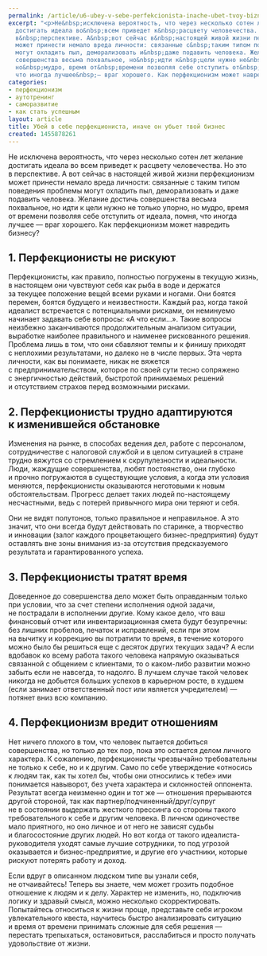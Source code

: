 ```yaml
---
permalink: /article/u6-ubey-v-sebe-perfekcionista-inache-ubet-tvoy-biznes
excerpt: "<p>Не&nbsp;исключена вероятность, что через несколько сотен лет желание
  достигать идеала во&nbsp;всем приведет к&nbsp;расцвету человечества. Но&nbsp;это
  в&nbsp;перспективе. А&nbsp;вот сейчас в&nbsp;настоящей живой жизни перфекционизм
  может принести немало вреда личности: связанные с&nbsp;таким типом поведения проблемы
  могут охладить пыл, деморализовать и&nbsp;даже подавить человека. Желание достичь
  совершенства весьма похвальное, но&nbsp;идти к&nbsp;цели нужно не&nbsp;только упорно,
  но&nbsp;мудро, время от&nbsp;времени позволяя себе отступить от&nbsp;идеала, помня,
  что иногда лучшее&nbsp;— враг хорошего. Как перфекционизм может навредить бизнесу?</p>"
categories:
- перфекционизм
- аутотренинг
- саморазвитие
- как стать успешным
layout: article
title: Убей в себе перфекциониста, иначе он убьет твой бизнес
created: 1455878261
---
```

Не исключена вероятность, что через несколько сотен лет желание достигать идеала во всем приведет к расцвету человечества. Но это в перспективе. А вот сейчас в настоящей живой жизни перфекционизм может принести немало вреда личности: связанные с таким типом поведения проблемы могут охладить пыл, деморализовать и даже подавить человека. Желание достичь совершенства весьма похвальное, но идти к цели нужно не только упорно, но мудро, время от времени позволяя себе отступить от идеала, помня, что иногда лучшее — враг хорошего. Как перфекционизм может навредить бизнесу?

## 1. Перфекционисты не рискуют ##

Перфекционисты, как правило, полностью погружены в текущую жизнь, в настоящем они чувствуют себя как рыба в воде и держатся за текущее положение вещей всеми руками и ногами. Они боятся перемен, боятся будущего и неизвестности. Каждый раз, когда такой идеалист встречается с потенциальными рисками, он неминуемо начинает задавать себе вопросы: «А что если...». Такие вопросы неизбежно заканчиваются продолжительным анализом ситуации, выработке наиболее правильного и наименее рискованного решения. Проблема лишь в том, что они сбавляют темпы и к финишу приходят с неплохими результатами, но далеко не в числе первых. Эта черта личности, как вы понимаете, никак не вяжется с предпринимательством, которое по своей сути тесно сопряжено с энергичностью действий, быстротой принимаемых решений и отсутствием страхов перед возможными рисками.

## 2. Перфекционисты трудно адаптируются к изменившейся обстановке ##

Изменения на рынке, в способах ведения дел, работе с персоналом, сотрудничестве с налоговой службой и в целом ситуацией в стране трудно вяжутся со стремлением к скрупулезности и идеальности. Люди, жаждущие совершенства, любят постоянство, они глубоко и прочно погружаются в существующие условия, а когда эти условия меняются, перфекционисты оказываются неготовыми к новым обстоятельствам. Прогресс делает таких людей по-настоящему несчастными, ведь с потерей привычного мира они теряют и себя.

Они не видят полутонов, только правильное и неправильное. А это значит, что они всегда будут действовать по старинке, а творчество и инновации (залог каждого процветающего бизнес-предприятия) будут оставлять вне зоны внимания из-за отсутствия предсказуемого результата и гарантированного успеха.

## 3. Перфекционисты тратят время ##

Доведенное до совершенства дело может быть оправданным только при условии, что за счет степени исполнения одной задачи, не пострадали в исполнении другие. Кому какое дело, что ваш финансовый отчет или инвентаризационная смета будут безупречны: без лишних пробелов, печаток и исправлений, если при этом на вычитку и коррекцию вы потратили то время, в течение которого можно было бы решиться еще с десяток других текущих задач? А если вдобавок ко всему работа такого человека напрямую оказываться связанной с общением с клиентами, то о каком-либо развитии можно забыть если не навсегда, то надолго. В лучшем случае такой человек никогда не добьется больших успехов в карьерном росте, в худшем (если занимает ответственный пост или является учредителем) — потянет вниз всю компанию.

## 4. Перфекционизм вредит отношениям ##

Нет ничего плохого в том, что человек пытается добиться совершенства, но только до тех пор, пока это остается делом личного характера. К сожалению, перфекционисты чрезвычайно требовательны не только к себе, но и к другим. Само по себе утверждение «относись к людям так, как ты хотел бы, чтобы они относились к тебе» ими понимается навыворот, без учета характера и склонностей оппонента. Результат всегда неизменно один и тот же — отношения прерываются другой стороной, так как партнер/подчиненный/друг/супруг не в состоянии выдержать жесткого прессинга со стороны такого требовательного к себе и другим человека. В личном одиночестве мало приятного, но оно личное и от него не зависят судьбы и благосостояние других людей. Но вот когда от такого идеалиста-руководителя уходят самые лучшие сотрудники, то под угрозой оказывается и бизнес-предприятие, и другие его участники, которые рискуют потерять работу и доход.

Если вдруг в описанном людском типе вы узнали себя, не отчаивайтесь! Теперь вы знаете, чем может грозить подобное отношение к людям и к делу. Характер не изменить, но, подключив логику и здравый смысл, можно несколько скорректировать. Попытайтесь относиться к жизни проще, представьте себя игроком увлекательного квеста, научитесь быстро анализировать ситуацию и время от времени принимать сложные для себя решения — перестать трепыхаться, остановиться, расслабиться и просто получать удовольствие от жизни.
